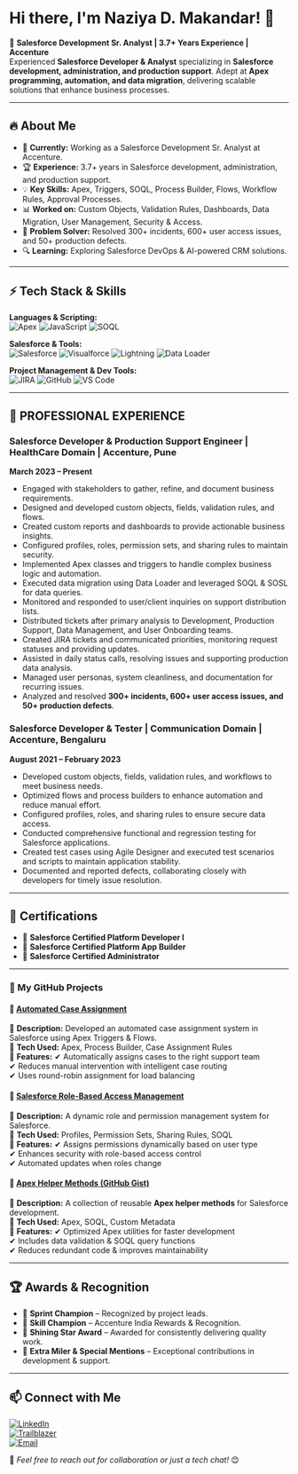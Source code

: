 # Hi there, I'm Naziya D. Makandar! 👋

🚀 **Salesforce Development Sr. Analyst | 3.7+ Years Experience | Accenture**  
Experienced **Salesforce Developer & Analyst** specializing in **Salesforce development, administration, and production support**. Adept at **Apex programming, automation, and data migration**, delivering scalable solutions that enhance business processes.

---

## 🔥 About Me
- 💼 **Currently:** Working as a Salesforce Development Sr. Analyst at Accenture.
- 🏆 **Experience:** 3.7+ years in Salesforce development, administration, and production support.
- 💡 **Key Skills:** Apex, Triggers, SOQL, Process Builder, Flows, Workflow Rules, Approval Processes.
- 📊 **Worked on:** Custom Objects, Validation Rules, Dashboards, Data Migration, User Management, Security & Access.
- 🎯 **Problem Solver:** Resolved 300+ incidents, 600+ user access issues, and 50+ production defects.
- 🔍 **Learning:** Exploring Salesforce DevOps & AI-powered CRM solutions.

---

## ⚡ Tech Stack & Skills

**Languages & Scripting:**  
![Apex](https://img.shields.io/badge/Apex-1798C1?style=flat&logo=salesforce&logoColor=white)
![JavaScript](https://img.shields.io/badge/JavaScript-F7DF1E?style=flat&logo=javascript&logoColor=black)
![SOQL](https://img.shields.io/badge/SOQL-0176D3?style=flat&logo=salesforce&logoColor=white)

**Salesforce & Tools:**  
![Salesforce](https://img.shields.io/badge/Salesforce-00A1E0?style=flat&logo=salesforce&logoColor=white)
![Visualforce](https://img.shields.io/badge/Visualforce-009CDE?style=flat&logo=salesforce&logoColor=white)
![Lightning](https://img.shields.io/badge/Lightning-00A1E0?style=flat&logo=salesforce&logoColor=white)
![Data Loader](https://img.shields.io/badge/Data%20Loader-0176D3?style=flat&logo=salesforce&logoColor=white)

**Project Management & Dev Tools:**  
![JIRA](https://img.shields.io/badge/JIRA-0052CC?style=flat&logo=jira&logoColor=white)
![GitHub](https://img.shields.io/badge/GitHub-181717?style=flat&logo=github&logoColor=white)
![VS Code](https://img.shields.io/badge/VS%20Code-007ACC?style=flat&logo=visual-studio-code&logoColor=white)

---

## 💼 PROFESSIONAL EXPERIENCE

### Salesforce Developer & Production Support Engineer | HealthCare Domain | Accenture, Pune  
**March 2023 – Present**  
- Engaged with stakeholders to gather, refine, and document business requirements.
- Designed and developed custom objects, fields, validation rules, and flows.
- Created custom reports and dashboards to provide actionable business insights.
- Configured profiles, roles, permission sets, and sharing rules to maintain security.
- Implemented Apex classes and triggers to handle complex business logic and automation.
- Executed data migration using Data Loader and leveraged SOQL & SOSL for data queries.
- Monitored and responded to user/client inquiries on support distribution lists.
- Distributed tickets after primary analysis to Development, Production Support, Data Management, and User Onboarding teams.
- Created JIRA tickets and communicated priorities, monitoring request statuses and providing updates.
- Assisted in daily status calls, resolving issues and supporting production data analysis.
- Managed user personas, system cleanliness, and documentation for recurring issues.
- Analyzed and resolved **300+ incidents, 600+ user access issues, and 50+ production defects**.

### Salesforce Developer & Tester | Communication Domain | Accenture, Bengaluru  
**August 2021 – February 2023**  
- Developed custom objects, fields, validation rules, and workflows to meet business needs.
- Optimized flows and process builders to enhance automation and reduce manual effort.
- Configured profiles, roles, and sharing rules to ensure secure data access.
- Conducted comprehensive functional and regression testing for Salesforce applications.
- Created test cases using Agile Designer and executed test scenarios and scripts to maintain application stability.
- Documented and reported defects, collaborating closely with developers for timely issue resolution.

---

## 📜 Certifications
- 🏅 **Salesforce Certified Platform Developer I**
- 🏅 **Salesforce Certified Platform App Builder**
- 🏅 **Salesforce Certified Administrator**

---

### 🚀 My GitHub Projects

#### 📌 [Automated Case Assignment](https://github.com/Naaz-salesforce/Automated-Case-Assignment)
🔹 **Description:** Developed an automated case assignment system in Salesforce using Apex Triggers & Flows.  
🔹 **Tech Used:** Apex, Process Builder, Case Assignment Rules  
🔹 **Features:**
✔ Automatically assigns cases to the right support team  
✔ Reduces manual intervention with intelligent case routing  
✔ Uses round-robin assignment for load balancing  

#### 📌 [Salesforce Role-Based Access Management](https://github.com/Naaz-salesforce/Salesforce-Role-Access-Management)
🔹 **Description:** A dynamic role and permission management system for Salesforce.  
🔹 **Tech Used:** Profiles, Permission Sets, Sharing Rules, SOQL  
🔹 **Features:**
✔ Assigns permissions dynamically based on user type  
✔ Enhances security with role-based access control  
✔ Automated updates when roles change  

#### 📌 [Apex Helper Methods (GitHub Gist)](https://gist.github.com/Naaz-salesforce/dffdd5170a8f2739b826f070562a41c3)
🔹 **Description:** A collection of reusable **Apex helper methods** for Salesforce development.  
🔹 **Tech Used:** Apex, SOQL, Custom Metadata  
🔹 **Features:**
✔ Optimized Apex utilities for faster development  
✔ Includes data validation & SOQL query functions  
✔ Reduces redundant code & improves maintainability  

---

## 🏆 Awards & Recognition
- 🏅 **Sprint Champion** – Recognized by project leads.
- 🏅 **Skill Champion** – Accenture India Rewards & Recognition.
- 🏅 **Shining Star Award** – Awarded for consistently delivering quality work.
- 🏅 **Extra Miler & Special Mentions** – Exceptional contributions in development & support.

---

## 📫 Connect with Me

[![LinkedIn](https://img.shields.io/badge/LinkedIn-0077B5?style=flat&logo=linkedin&logoColor=white)](https://www.linkedin.com/in/naziya-makandar/)  
[![Trailblazer](https://img.shields.io/badge/Trailblazer-00A1E0?style=flat&logo=salesforce&logoColor=white)](https://www.salesforce.com/trailblazer/nmakandar1)  
[![Email](https://img.shields.io/badge/Email-naziyamakandar03%40gmail.com-red?style=flat&logo=gmail&logoColor=white)](mailto:naziyamakandar03@gmail.com)

💬 _Feel free to reach out for collaboration or just a tech chat!_ 😊
